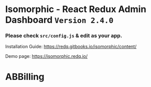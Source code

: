 # Isomorphic - React Redux Admin Dashboard `Version 2.4.0`

### Please check `src/config.js` & edit as your app.

Installation Guide:
https://redq.gitbooks.io/isomorphic/content/

Demo page:
https://isomorphic.redq.io/
# ABBilling
